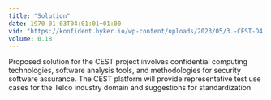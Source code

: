```yaml
---
title: "Solution"
date: 1970-01-03T04:01:01+01:00
vid: "https://konfident.hyker.io/wp-content/uploads/2023/05/3.-CEST-D4.2-Video-Solution.mp4"
volume: 0.18
---
```

Proposed solution for the CEST project involves confidential computing technologies, software analysis tools, and methodologies for security software assurance. The CEST platform will provide representative test use cases for the Telco industry domain and suggestions for standardization
